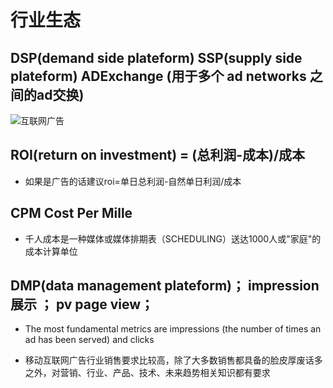 # 行业生态

## DSP(demand side plateform) SSP(supply side plateform) ADExchange (用于多个 ad networks 之间的ad交换)
![互联网广告](https://img-blog.csdn.net/20140208155212531)

## ROI(return on investment) = (总利润-成本)/成本

* 如果是广告的话建议roi=单日总利润-自然单日利润/成本

## CPM Cost Per Mille

* 千人成本是一种媒体或媒体排期表（SCHEDULING）送达1000人或"家庭"的成本计算单位


## DMP(data management plateform)； impression 展示 ； pv page view；
* The most fundamental metrics are impressions (the number of times an ad has been served) and clicks

* 移动互联网广告行业销售要求比较高，除了大多数销售都具备的脸皮厚废话多之外，对营销、行业、产品、技术、未来趋势相关知识都有要求
